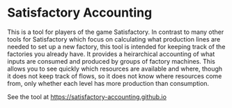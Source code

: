 # Satisfactory Accounting

This is a tool for players of the game Satisfactory. In contrast to many other tools for
Satisfactory which focus on calculating what production lines are needed to set up a new
factory, this tool is intended for keeping track of the factories you already have. It
provides a heirarchical accounting of what inputs are consumed and produced by groups of
factory machines. This allows you to see quickly which resources are available and where,
though it does not keep track of flows, so it does not know where resources come from,
only whether each level has more production than consumption.

See the tool at https://satisfactory-accounting.github.io
